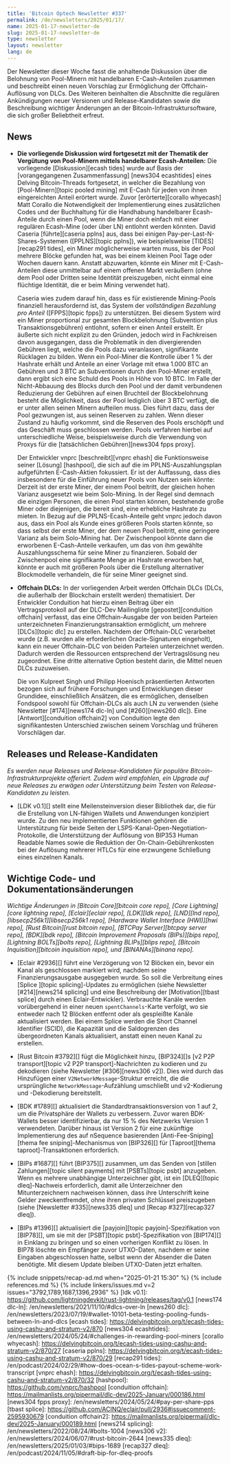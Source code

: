 ```yaml
---
title: 'Bitcoin Optech Newsletter #337'
permalink: /de/newsletters/2025/01/17/
name: 2025-01-17-newsletter-de
slug: 2025-01-17-newsletter-de
type: newsletter
layout: newsletter
lang: de
---
```

Der Newsletter dieser Woche fasst die anhaltende Diskussion über
die Belohnung von Pool-Minern mit handelbaren E-Cash-Anteilen zusammen
und beschreibt einen neuen Vorschlag zur Ermöglichung der
Offchain-Auflösung von DLCs. Des Weiteren beinhalten die Abschnitte
die regulären Ankündigungen neuer Versionen und Release-Kandidaten sowie
die Beschreibung wichtiger Änderungen an der Bitcoin-Infrastruktursoftware,
die sich großer Beliebtheit erfreut.

## News

- **Die vorliegende Diskussion wird fortgesetzt mit der Thematik der Vergütung
  von Pool-Minern mittels handelbarer Ecash-Anteilen:**
  Die vorliegende [Diskussion][ecash tides] wurde auf Basis der [vorangegangenen Zusammenfassung]
  [news304 ecashtides] eines Delving Bitcoin-Threads fortgesetzt, in welcher die Bezahlung von
  [Pool-Minern][topic pooled mining] mit E-Cash für jeden von ihnen eingereichten
  Anteil erörtert wurde. Zuvor [erörterte][corallo whyecash] Matt Corallo die Notwendigkeit
  der Implementierung eines zusätzlichen Codes und der Buchhaltung für die Handhabung handelbarer
  Ecash-Anteile durch einen Pool, wenn die Miner doch einfach mit einer regulären Ecash-Mine
  (oder über LN) entlohnt werden könnten.
  David Caseria [führte][caseria pplns] aus, dass bei einigen Pay-per-Last-N-Shares-Systemen
  ([PPLNS][topic pplns]), wie beispielsweise [TIDES][recap291 tides], ein Miner
  möglicherweise warten muss, bis der Pool mehrere Blöcke gefunden hat, was bei
  einem kleinen Pool Tage oder Wochen dauern kann.
  Anstatt abzuwarten, könnte ein Miner mit E-Cash-Anteilen diese unmittelbar auf
  einem offenen Markt veräußern (ohne dem Pool oder Dritten seine Identität preiszugeben,
  nicht einmal eine flüchtige Identität, die er beim Mining verwendet hat).

  Caseria wies zudem darauf hin, dass es für existierende Mining-Pools finanziell herausfordernd
  ist, das System der _vollständigen Bezahlung pro Anteil_ ([FPPS][topic fpps]) zu unterstützen.
  Bei diesem System wird ein Miner proportional zur gesamten Blockbelohnung
  (Subvention plus Transaktionsgebühren) entlohnt, sofern er einen Anteil erstellt.
  Er äußerte sich nicht explizit zu den Gründen, jedoch wird in Fachkreisen davon ausgegangen,
  dass die Problematik in den divergierenden Gebühren liegt, welche die Pools dazu veranlassen,
  signifikante Rücklagen zu bilden. Wenn ein Pool-Miner die Kontrolle über 1 % der Hashrate erhält
  und Anteile an einer Vorlage mit etwa 1.000 BTC an Gebühren und 3 BTC an Subventionen durch den
  Pool-Miner erstellt, dann ergibt sich eine Schuld des Pools in Höhe von 10 BTC.
  Im Falle der Nicht-Abbauung des Blocks durch den Pool und der damit verbundenen Reduzierung
  der Gebühren auf einen Bruchteil der Blockbelohnung besteht die Möglichkeit, dass der Pool
  lediglich über 3 BTC verfügt, die er unter allen seinen Minern aufteilen muss. Dies führt dazu,
  dass der Pool gezwungen ist, aus seinen Reserven zu zahlen. Wenn dieser Zustand zu häufig
  vorkommt, sind die Reserven des Pools erschöpft und das Geschäft muss geschlossen werden.
  Pools verfahren hierbei auf unterschiedliche Weise, beispielsweise durch die
  Verwendung von Proxys für die [tatsächlichen Gebühren][news304 fpps proxy].

  Der Entwickler vnprc [beschreibt][vnprc ehash] die Funktionsweise seiner [Lösung]
  [hashpool], die sich auf die im PPLNS-Auszahlungsplan aufgeführten E-Cash-Aktien fokussiert.
  Er ist der Auffassung, dass dies insbesondere für die Einführung neuer Pools von Nutzen sein
  könnte: Derzeit ist der erste Miner, der einem Pool beitritt, der gleichen hohen Varianz
  ausgesetzt wie beim Solo-Mining. In der Regel sind demnach die einzigen Personen, die einen Pool
  starten können, bestehende große Miner oder diejenigen, die bereit sind, eine erhebliche Hashrate
  zu mieten. In Bezug auf die PPLNS-Ecash-Anteile geht vnprc jedoch davon aus, dass ein Pool als
  Kunde eines größeren Pools starten könnte, so dass selbst der erste Miner, der dem neuen Pool
  beitritt, eine geringere Varianz als beim Solo-Mining hat. Der Zwischenpool könnte dann die
  erworbenen E-Cash-Anteile verkaufen, um das von ihm gewählte Auszahlungsschema für seine Miner
  zu finanzieren. Sobald der Zwischenpool eine signifikante Menge an Hashrate erworben hat,
  könnte er auch mit größeren Pools über die Erstellung alternativer Blockmodelle verhandeln,
  die für seine Miner geeignet sind.

- **Offchain DLCs:** In der vorliegenden Arbeit werden Offchain DLCs (DLCs, die außerhalb der
  Blockchain erstellt werden) thematisiert.
  Der Entwickler Conduition hat hierzu einen Beitrag über ein Vertragsprotokoll auf der DLC-Dev
  Mailingliste [gepostet][conduition offchain] verfasst, das eine Offchain-Ausgabe der von beiden
  Parteien unterzeichneten Finanzierungstransaktion ermöglicht, um mehrere [DLCs][topic dlc] zu
  erstellen. Nachdem der Offchain-DLC verarbeitet wurde (z.B. wurden alle erforderlichen
  Oracle-Signaturen eingeholt), kann ein neuer Offchain-DLC von beiden Parteien unterzeichnet
  werden. Dadurch werden die Ressourcen entsprechend der Vertragslösung neu zugeordnet.
  Eine dritte alternative Option besteht darin, die Mittel neuen DLCs zuzuweisen.

  Die von Kulpreet Singh und Philipp Hoenisch präsentierten Antworten bezogen sich auf frühere
  Forschungen und Entwicklungen dieser Grundidee, einschließlich Ansätzen, die es ermöglichen,
  denselben Fondspool sowohl für Offchain-DLCs als auch LN zu verwenden (siehe Newsletter
  [#174][news174 dlc-ln] und [#260][news260 dlc]).
  Eine [Antwort][conduition offchain2] von Conduition legte den signifikantesten Unterschied
  zwischen seinem Vorschlag und früheren Vorschlägen dar.


## Releases und Release-Kandidaten

  _Es werden neue Releases und Release-Kandidaten für populäre Bitcoin-Infrastrukturprojekte
  offeriert. Zudem wird empfohlen, ein Upgrade auf neue Releases zu erwägen oder Unterstützung
  beim Testen von Release-Kandidaten zu leisten._

- [LDK v0.1][] stellt eine Meilensteinversion dieser Bibliothek dar,
  die für die Erstellung von LN-fähigen Wallets und Anwendungen konzipiert wurde. Zu den neu
  implementierten Funktionen gehören die Unterstützung für beide Seiten der
  LSPS-Kanal-Open-Negotiation-Protokolle, die Unterstützung der Auflösung von BIP353 Human
  Readable Names sowie die Reduktion der On-Chain-Gebührenkosten bei der
  Auflösung mehrerer HTLCs für eine erzwungene Schließung eines einzelnen Kanals.

## Wichtige Code- und Dokumentationsänderungen

  _Wichtige Änderungen in [Bitcoin Core][bitcoin core repo], [Core
  Lightning][core lightning repo], [Eclair][eclair repo], [LDK][ldk repo],
  [LND][lnd repo], [libsecp256k1][libsecp256k1 repo], [Hardware Wallet
  Interface (HWI)][hwi repo], [Rust Bitcoin][rust bitcoin repo], [BTCPay
  Server][btcpay server repo], [BDK][bdk repo], [Bitcoin Improvement
  Proposals (BIPs)][bips repo], [Lightning BOLTs][bolts repo],
  [Lightning BLIPs][blips repo], [Bitcoin Inquisition][bitcoin inquisition
  repo], und [BINANAs][binana repo]._

- [Eclair #2936][] führt eine Verzögerung von 12 Blöcken ein,
  bevor ein Kanal als geschlossen markiert wird, nachdem seine Finanzierungsausgabe ausgegeben
  wurde. So soll die Verbreitung eines [Splice ][topic splicing]-Updates zu ermöglichen (siehe
  Newsletter [#214][news214 splicing] und eine Beschreibung der [Motivation][tbast splice]
  durch einen Eclair-Entwickler). Verbrauchte Kanäle werden vorübergehend in einer neuen
  `spentChannels`-Karte verfolgt, wo sie entweder nach 12 Blöcken entfernt oder als gespleißte
  Kanäle aktualisiert werden. Bei einem Splice werden die Short Channel Identifier (SCID),
  die Kapazität und die Saldogrenzen des übergeordneten Kanals aktualisiert,
  anstatt einen neuen Kanal zu erstellen.

- [Rust Bitcoin #3792][] fügt die Möglichkeit hinzu, [BIP324][]s [v2 P2P
  transport][topic v2 P2P transport]-Nachrichten zu kodieren und zu dekodieren
  (siehe Newsletter [#306][news306 v2]).
  Dies wird durch das Hinzufügen einer `V2NetworkMessage`-Struktur erreicht, die die
  ursprüngliche `NetworkMessage`-Aufzählung umschließt und v2-Kodierung und -Dekodierung
  bereitstellt.

- [BDK #1789][] aktualisiert die Standardtransaktionsversion von 1 auf 2,
  um die Privatsphäre der Wallets zu verbessern. Zuvor waren BDK-Wallets besser
  identifizierbar, da nur 15 % des Netzwerks Version 1 verwendeten. Darüber hinaus ist
  Version 2 für eine zukünftige Implementierung des auf nSequence basierenden
  [Anti-Fee-Sniping][thema fee sniping]-Mechanismus von
  [BIP326][] für [Taproot][thema taproot]-Transaktionen erforderlich.

- [BIPs #1687][] führt [BIP375][] zusammen, um das Senden von [stillen Zahlungen][topic
  silent payments] mit [PSBTs][topic psbt] anzugeben. Wenn es mehrere unabhängige
  Unterzeichner gibt, ist ein [DLEQ][topic dleq]-Nachweis erforderlich, damit alle Unterzeichner
  den Mitunterzeichnern nachweisen können,
  dass ihre Unterschrift keine Gelder zweckentfremdet, ohne ihren
  privaten Schlüssel preiszugeben (siehe [Newsletter #335][news335 dleq] und [Recap
  #327][recap327 dleq]).

- [BIPs #1396][] aktualisiert die [payjoin][topic payjoin]-Spezifikation von [BIP78][], um sie
  mit der [PSBT][topic psbt]-Spezifikation von [BIP174][] in Einklang zu bringen und so einen
  vorherigen Konflikt zu lösen. In BIP78 löschte ein Empfänger zuvor UTXO-Daten, nachdem er
  seine Eingaben abgeschlossen hatte, selbst wenn der Absender die Daten benötigte. Mit diesem
  Update bleiben UTXO-Daten jetzt erhalten.

{% include snippets/recap-ad.md when="2025-01-21 15:30" %}
{% include references.md %}
{% include linkers/issues.md v=2 issues="3792,1789,1687,1396,2936" %}
[ldk v0.1]: https://github.com/lightningdevkit/rust-lightning/releases/tag/v0.1
[news174 dlc-ln]: /en/newsletters/2021/11/10/#dlcs-over-ln
[news260 dlc]: /en/newsletters/2023/07/19/#wallet-10101-beta-testing-pooling-funds-between-ln-and-dlcs
[ecash tides]: https://delvingbitcoin.org/t/ecash-tides-using-cashu-and-stratum-v2/870
[news304 ecashtides]: /en/newsletters/2024/05/24/#challenges-in-rewarding-pool-miners
[corallo whyecash]: https://delvingbitcoin.org/t/ecash-tides-using-cashu-and-stratum-v2/870/27
[caseria pplns]: https://delvingbitcoin.org/t/ecash-tides-using-cashu-and-stratum-v2/870/29
[recap291 tides]: /en/podcast/2024/02/29/#how-does-ocean-s-tides-payout-scheme-work-transcript
[vnprc ehash]: https://delvingbitcoin.org/t/ecash-tides-using-cashu-and-stratum-v2/870/32
[hashpool]: https://github.com/vnprc/hashpool
[conduition offchain]: https://mailmanlists.org/pipermail/dlc-dev/2025-January/000186.html
[news304 fpps proxy]: /en/newsletters/2024/05/24/#pay-per-share-pps
[tbast splice]: https://github.com/ACINQ/eclair/pull/2936#issuecomment-2595930679
[conduition offchain2]: https://mailmanlists.org/pipermail/dlc-dev/2025-January/000189.html
[news214 splicing]: /en/newsletters/2022/08/24/#bolts-1004
[news306 v2]: /en/newsletters/2024/06/07/#rust-bitcoin-2644
[news335 dleq]: /en/newsletters/2025/01/03/#bips-1689
[recap327 dleq]: /en/podcast/2024/11/05/#draft-bip-for-dleq-proofs

